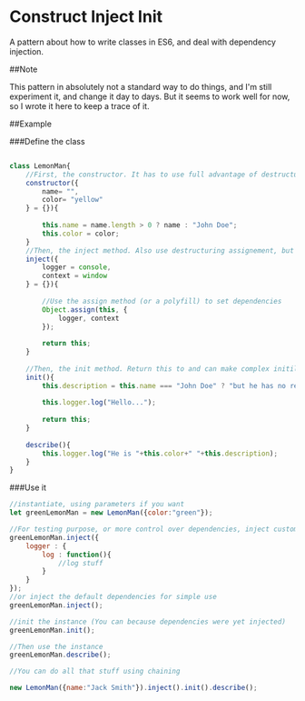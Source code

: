 # Construct Inject Init
A pattern about how to write classes in ES6, and deal with dependency injection.

##Note

This pattern in absolutely not a standard way to do things, and I'm still experiment it, and change it day to days. But it seems to work well for now, so I wrote it here to keep a trace of it.

##Example

###Define the class
```javascript

class LemonMan{
	//First, the constructor. It has to use full advantage of destructuring assignement. Just use to set start parameters without making any complex transformation. Constructor parameters must be literals.
	constructor({
		name= "",
		color= "yellow"
    } = {}){
    
		this.name = name.length > 0 ? name : "John Doe";
		this.color = color;
	}
	//Then, the inject method. Also use destructuring assignement, but to set the instance dependencies. Each dependency must have a default value. Plus, inject method must return this.
	inject({
		logger = console,
		context = window
	} = {}){
	
		//Use the assign method (or a polyfill) to set dependencies
		Object.assign(this, {
			logger, context
		});
		
		return this;
	}
	
	//Then, the init method. Return this to and can make complex initilization action, and access to the instance dependencies. Destructuring assignement is not mandatory.
	init(){
		this.description = this.name === "John Doe" ? "but he has no real name" : "and his name is "+this.name;
		
		this.logger.log("Hello...");
		
		return this;
	}
	
	describe(){
		this.logger.log("He is "+this.color+" "+this.description);
	}
}
```

###Use it

```javascript
//instantiate, using parameters if you want
let greenLemonMan = new LemonMan({color:"green"});

//For testing purpose, or more control over dependencies, inject custom dependencies
greenLemonMan.inject({
	logger : {
		log : function(){
			//log stuff
		}
	}
});
//or inject the default dependencies for simple use
greenLemonMan.inject();

//init the instance (You can because dependencies were yet injected)
greenLemonMan.init();

//Then use the instance
greenLemonMan.describe();

//You can do all that stuff using chaining

new LemonMan({name:"Jack Smith"}).inject().init().describe();
```
